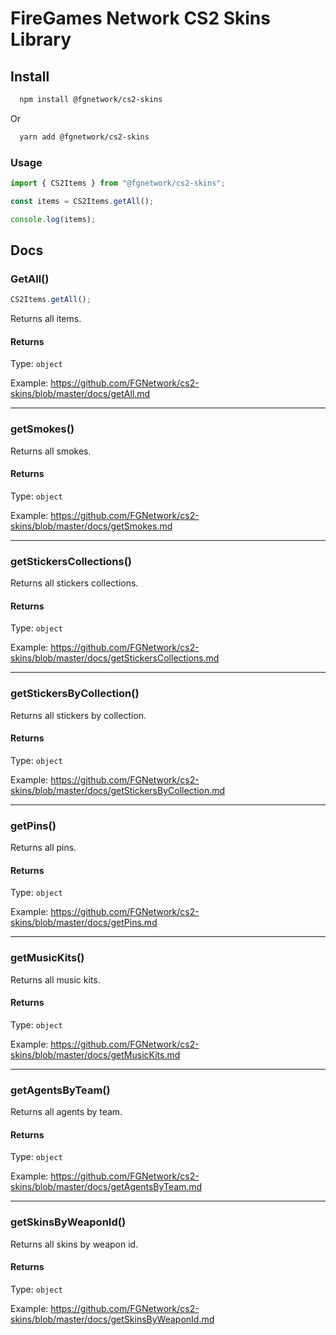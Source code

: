 # FireGames Network CS2 Skins Library

## Install

```sh
  npm install @fgnetwork/cs2-skins
```
Or
```sh
  yarn add @fgnetwork/cs2-skins
```


### Usage

```ts
import { CS2Items } from "@fgnetwork/cs2-skins";

const items = CS2Items.getAll();

console.log(items);
```

## Docs

### GetAll()

```ts
CS2Items.getAll();
```

Returns all items.

#### Returns

Type: `object`

Example: https://github.com/FGNetwork/cs2-skins/blob/master/docs/getAll.md

---

### getSmokes()

Returns all smokes.

#### Returns

Type: `object`

Example: https://github.com/FGNetwork/cs2-skins/blob/master/docs/getSmokes.md

---

### getStickersCollections()

Returns all stickers collections.

#### Returns

Type: `object`

Example: https://github.com/FGNetwork/cs2-skins/blob/master/docs/getStickersCollections.md

---

### getStickersByCollection()

Returns all stickers by collection.

#### Returns

Type: `object`

Example: https://github.com/FGNetwork/cs2-skins/blob/master/docs/getStickersByCollection.md

---

### getPins()

Returns all pins.

#### Returns

Type: `object`

Example: https://github.com/FGNetwork/cs2-skins/blob/master/docs/getPins.md

---

### getMusicKits()

Returns all music kits.

#### Returns

Type: `object`

Example: https://github.com/FGNetwork/cs2-skins/blob/master/docs/getMusicKits.md

---

### getAgentsByTeam()

Returns all agents by team.

#### Returns

Type: `object`

Example: https://github.com/FGNetwork/cs2-skins/blob/master/docs/getAgentsByTeam.md

---

### getSkinsByWeaponId()

Returns all skins by weapon id.

#### Returns

Type: `object`

Example: https://github.com/FGNetwork/cs2-skins/blob/master/docs/getSkinsByWeaponId.md